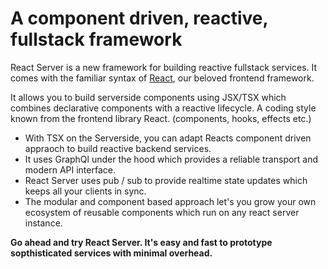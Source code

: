 # A component driven, reactive, fullstack framework

React Server is a new framework for building reactive fullstack services. It comes with the familiar syntax of [React](https://react.dev/), our beloved frontend framework.

It allows you to build serverside components using JSX/TSX which combines declarative components with a reactive lifecycle. A coding style known from the frontend library React. (components, hooks, effects etc.)

- With TSX on the Serverside, you can adapt Reacts component driven appraoch to build reactive backend services.
- It uses GraphQl under the hood which provides a reliable transport and modern API interface.
- React Server uses pub / sub to provide realtime state updates which keeps all your clients in sync.
- The modular and component based approach let's you grow your own ecosystem of reusable components which run on any react server instance.

**Go ahead and try React Server. It's easy and fast to prototype sopthisticated services with minimal overhead.**
